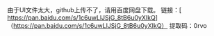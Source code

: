 由于UI文件太大，github上传不了，请用百度网盘下载。
链接：[ https://pan.baidu.com/s/1c6uwLlJSjG_8tB6u0yXIkQ] （https://pan.baidu.com/s/1c6uwLlJSjG_8tB6u0yXIkQ）
提取码：0rvo

